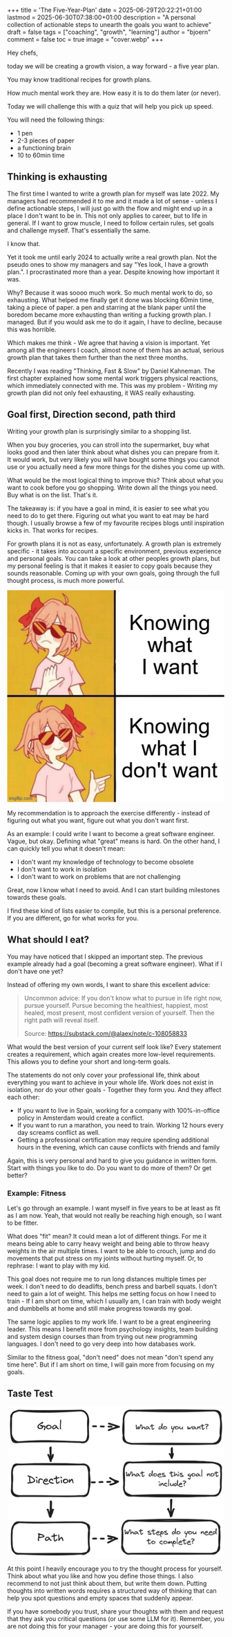 +++
title = 'The Five-Year-Plan'
date = 2025-06-29T20:22:21+01:00
lastmod = 2025-06-30T07:38:00+01:00
description = "A personal collection of actionable steps to unearth the goals you want to achieve"
draft = false
tags = ["coaching", "growth", "learning"]
author = "bjoern"
comment = false
toc = true
image = "cover.webp"
+++

Hey chefs,

today we will be creating a growth vision, a way forward - a five year plan.

You may know traditional recipes for growth plans. 

How much mental work they are.
How easy it is to do them later (or never).

Today we will challenge this with a quiz that will help you pick up speed.

You will need the following things:
- 1 pen
- 2-3 pieces of paper
- a functioning brain
- 10 to 60min time

## Thinking is exhausting

The first time I wanted to write a growth plan for myself was late 2022.
My managers had recommended it to me and it made a lot of sense - unless I define actionable steps, I will just go with the flow and might end up in a place I don't want to be in. 
This not only applies to career, but to life in general.
If I want to grow muscle, I need to follow certain rules, set goals and challenge myself.
That's essentially the same.

I know that. 

Yet it took me until early 2024 to actually write a real growth plan.
Not the pseudo ones to show my managers and say "Yes look, I have a growth plan.".
I procrastinated more than a year. 
Despite knowing how important it was.

Why?
Because it was soooo much work. 
So much mental work to do, so exhausting. 
What helped me finally get it done was blocking 60min time, taking a piece of paper. a pen and starring at 
the blank paper until the boredom became more exhausting than writing a fucking growth plan.
I managed. But if you would ask me to do it again, I have to decline, because this was horrible.

Which makes me think - We agree that having a vision is important. 
Yet among all the engineers I coach, almost none of them has an actual, serious growth plan that takes them further than the next three months.

Recently I was reading "Thinking, Fast & Slow" by Daniel Kahneman.
The first chapter explained how some mental work triggers physical reactions, which
immediately connected with me. 
This was my problem - Writing my growth plan did not only feel exhausting, it WAS really exhausting.

## Goal first, Direction second, path third

Writing your growth plan is surprisingly similar to a shopping list.

When you buy groceries, you can stroll into the supermarket,
buy what looks good and then later think about what dishes you can prepare from it.
It would work, but very likely you will have bought some things you cannot use
or you actually need a few more things for the dishes you come up with.

What would be the most logical thing to improve this?
Think about what you want to cook before you go shopping. 
Write down all the things you need. 
Buy what is on the list. 
That's it.

The takeaway is: if you have a goal in mind, it is easier to see what you need to do to get there.
Figuring out what you want to eat may be hard though.
I usually browse a few of my favourite recipes blogs until inspiration kicks in.
That works for recipes. 

For growth plans it is not as easy, unfortunately.
A growth plan is extremely specific - it takes into account a specific environment, previous experience and personal goals.
You can take a look at other peoples growth plans, but my personal feeling is that it makes it easier to copy goals because they sounds reasonable.
Coming up with your own goals, going through the full thought process, is much more powerful.

![](meme-what-i-want.jpg)

My recommendation is to approach the exercise differently - instead of figuring out what you want, figure out what you don't want first.

As an example: 
I could write I want to become a great software engineer.
Vague, but okay. Defining what "great" means is hard.
On the other hand, I can quickly tell you what it doesn't mean:
- I don't want my knowledge of technology to become obsolete 
- I don't want to work in isolation
- I don't want to work on problems that are not challenging

Great, now I know what I need to avoid. 
And I can start building milestones towards these goals. 

I find these kind of lists easier to compile, but this is a personal preference.
If you are different, go for what works for you. 

## What should I eat?

You may have noticed that I skipped an important step. 
The previous example already had a goal (becoming a great software engineer).
What if I don't have one yet?

Instead of offering my own words, I want to share this excellent advice:

> Uncommon advice:
> If you don't know what to pursue in life right now, pursue yourself.
> Pursue becoming the healthiest, happiest, most healed, most present, most confident version of yourself.
> Then the right path will reveal itself.
>
> Source: https://substack.com/@alaex/note/c-108058833

What would the best version of your current self look like?
Every statement creates a requirement, which again creates more low-level requirements.
This allows you to define your short and long-term goals.

The statements do not only cover your professional life, think about everything you want to achieve in your whole life.
Work does not exist in isolation, nor do your other goals - Together they form you.
And they affect each other: 
- If you want to live in Spain, working for a company with 100%-in-office policy in Amsterdam would create a conflict. 
- If you want to run a marathon, you need to train. Working 12 hours every day screams conflict as well. 
- Getting a professional certification may require spending additional hours in the evening, which can cause conflicts with friends and family

Again, this is very personal and hard to give you guidance in written form.
Start with things you like to do.
Do you want to do more of them? 
Or get better?

### Example: Fitness

Let's go through an example.
I want myself in five years to be at least as fit as I am now.
Yeah, that would not really be reaching high enough, so I want to be fitter.

What does "fit" mean? 
It could mean a lot of different things.
For me it means being able to carry heavy weight and  being able to throw heavy weights in the air multiple times.
I want to be able to crouch, jump and do movements that put stress on my joints without hurting myself.
Or, to rephrase: I want to play with my kid. 

This goal does not require me to run long distances multiple times per week.
I don't need to do deadlifts, bench press and barbell squats.
I don't need to gain a lot of weight.
This helps me setting focus on how I need to train - If I am short on time, which I usually am, I can train with body weight and dumbbells at home and still make progress towards my goal.

The same logic applies to my work life.
I want to be a great engineering leader.
This means I benefit more from psychology insights, team building and system design courses
than from trying out new programming languages. 
I don't need to go very deep into how databases work.

Similar to the fitness goal, "don't need" does not mean "don't spend any time here".
But if I am short on time, I will gain more from focusing on my goals.

## Taste Test

![](five-year-plan-schema.png)

At this point I heavily encourage you to try the thought process for yourself.
Think about what you like and how you define those things.
I also recommend to not just think about them, but write them down.
Putting thoughts into written words requires a structured way of thinking that can help you spot questions and empty spaces
that suddenly appear.

If you have somebody you trust, share your thoughts with them and request that they ask you critical questions (or use some LLM for it).
Remember, you are not doing this for your manager - your are doing this for yourself.